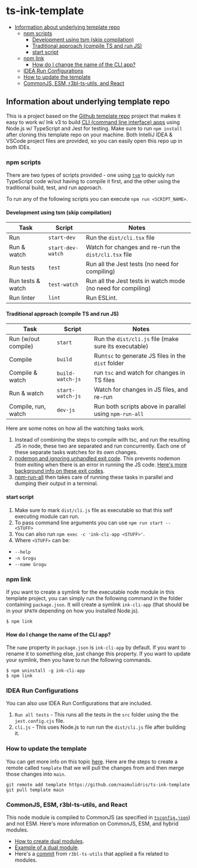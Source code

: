 # ts-ink-template

<!-- START doctoc generated TOC please keep comment here to allow auto update -->
<!-- DON'T EDIT THIS SECTION, INSTEAD RE-RUN doctoc TO UPDATE -->

- [Information about underlying template repo](#information-about-underlying-template-repo)
  - [npm scripts](#npm-scripts)
    - [Development using tsm (skip compilation)](#development-using-tsm-skip-compilation)
    - [Traditional approach (compile TS and run JS)](#traditional-approach-compile-ts-and-run-js)
    - [start script](#start-script)
  - [npm link](#npm-link)
    - [How do I change the name of the CLI app?](#how-do-i-change-the-name-of-the-cli-app)
  - [IDEA Run Configurations](#idea-run-configurations)
  - [How to update the template](#how-to-update-the-template)
  - [CommonJS, ESM, r3bl-ts-utils, and React](#commonjs-esm-r3bl-ts-utils-and-react)

<!-- END doctoc generated TOC please keep comment here to allow auto update -->

## Information about underlying template repo

This is a project based on the [Github template repo][2021-12-16.1] project that makes it easy to
work w/ Ink v3 to build [CLI (command line interface) apps][2021-12-16.2] using Node.js w/
TypeScript and Jest for testing. Make sure to run `npm install` after cloning this template repo on
your machine. Both IntelliJ IDEA & VSCode project files are provided, so you can easily open this
repo up in both IDEs.

<!-- prettier-ignore-start -->
[2021-12-16.1]: https://docs.github.com/en/repositories/creating-and-managing-repositories/creating-a-repository-from-a-template
[2021-12-16.2]: https://developerlife.com/category/CLI/
<!-- prettier-ignore-end -->

### npm scripts

There are two types of scripts provided - one using [`tsm`](https://www.npmjs.com/package/tsm) to
quickly run TypeScript code w/out having to compile it first, and the other using the traditional
build, test, and run approach.

To run any of the following scripts you can execute `npm run <SCRIPT_NAME>`.

#### Development using tsm (skip compilation)

<!-- prettier-ignore-start -->
| Task              | Script            | Notes                                                        |
|-------------------|-------------------|--------------------------------------------------------------|
| Run               | `start-dev`       | Run the `dist/cli.tsx` file                                  |
| Run & watch       | `start-dev-watch` | Watch for changes and re-run the `dist/cli.tsx` file         |
| Run tests         | `test`            | Run all the Jest tests (no need for compiling)               |
| Run tests & watch | `test-watch`      | Run all the Jest tests in watch mode (no need for compiling) |
| Run linter        | `lint`            | Run ESLint.                                                  |
<!-- prettier-ignore-end -->

#### Traditional approach (compile TS and run JS)

<!-- prettier-ignore-start -->
| Task                | Script           | Notes                                                  |
|---------------------|------------------|--------------------------------------------------------|
| Run (w/out compile) | `start`          | Run the `dist/cli.js` file (make sure its executable)  |
| Compile             | `build`          | Run`tsc` to generate JS files in the `dist` folder     |
| Compile & watch     | `build-watch-js` | run `tsc` and watch for changes in TS files            |
| Run & watch         | `start-watch-js` | Watch for changes in JS files, and re-run              |
| Compile, run, watch | `dev-js`         | Run both scripts above in parallel using `npm-run-all` |
<!-- prettier-ignore-end -->

Here are some notes on how all the watching tasks work.

1. Instead of combining the steps to compile with tsc, and run the resulting JS in node, these two
   are separated and run concurrently. Each one of these separate tasks watches for its own changes.
2. [nodemon and ignoring unhandled exit code][w-1]. This prevents nodemon from exiting when there is
   an error in running the JS code. [Here's more background info on these exit codes][w-2].
3. [npm-run-all][w-3] then takes care of running these tasks in parallel and dumping their output in
   a terminal.

<!-- prettier-ignore-start -->
[w-1]: https://nicedoc.io/remy/nodemon/blob/master/faq.md#error-process-failed-unhandled-exit-code-2
[w-2]: https://remysharp.com/2018/01/08/a-clean-exit#changing-exit-codes
[w-3]: https://github.com/mysticatea/npm-run-all
<!-- prettier-ignore-end -->

#### start script

1. Make sure to mark `dist/cli.js` file as executable so that this self executing module can run.
2. To pass command line arguments you can use `npm run start -- <STUFF>`
3. You can also run `npm exec -c 'ink-cli-app <STUFF>'`.
4. Where `<STUFF>` can be:

- `--help`
- `-n Grogu`
- `--name Grogu`

### npm link

If you want to create a symlink for the executable node module in this template project, you can
simply run the following command in the folder containing `package.json`. It will create a symlink
`ink-cli-app` (that should be in your `$PATH` depending on how you installed Node.js).

```shell
$ npm link
```

#### How do I change the name of the CLI app?

The `name` property in `package.json` is `ink-cli-app` by default. If you want to rename it to
something else, just change this property. If you want to update your symlink, then you have to run
the following commands.

```shell
$ npm uninstall -g ink-cli-app
$ npm link
```

### IDEA Run Configurations

You can also use IDEA Run Configurations that are included.

1. `Run all tests` - This runs all the tests in the `src` folder using the the `jest.config.cjs`
   file.
2. `cli.js` - This uses Node.js to run run the `dist/cli.js` file after building it.

### How to update the template

You can get more info on this topic [here](https://stackoverflow.com/a/56577320/2085356). Here are
the steps to create a remote called `template` that we will pull the changes from and then merge
those changes into `main`.

```shell
git remote add template https://github.com/nazmulidris/ts-ink-template
git pull template main
```

### CommonJS, ESM, r3bl-ts-utils, and React

This node module is compiled to CommonJS (as specified in [`tsconfig.json`](tsconfig.json)) and not
ESM. Here's more information on CommonJS, ESM, and hybrid modules.

- [How to create dual modules][e-1].
- [Example of a dual module][e-2].
- Here's a [commit][e-3] from `r3bl-ts-utils` that applied a fix related to modules.

<!-- prettier-ignore-start -->
[e-1]: https://www.sensedeep.com/blog/posts/2021/how-to-create-single-source-npm-module.html
[e-2]: https://github.com/sensedeep/dynamodb-onetable
[e-3]: https://github.com/r3bl-org/r3bl-ts-utils/commit/a2e1465c8ab0319c5622c8a1a2b9acc634134099
<!-- prettier-ignore-end -->
